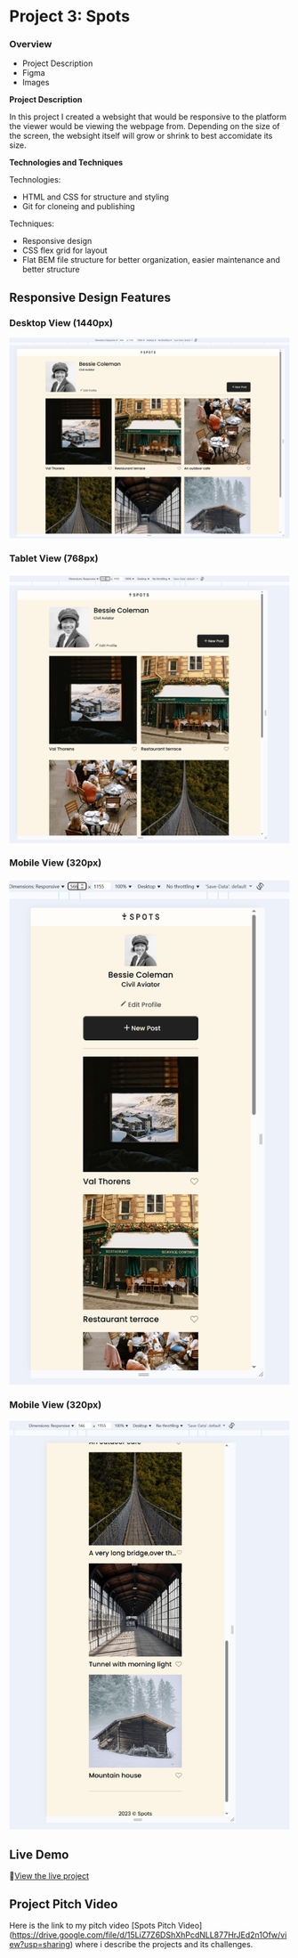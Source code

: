 # Project 3: Spots

### Overview

- Project Description
- Figma
- Images

**Project Description**

In this project I created a websight that would be responsive to the platform the viewer would be viewing the webpage from. Depending on the size of the screen, the websight itself will grow or shrink to best accomidate its size.

**Technologies and Techniques**

Technologies:

- HTML and CSS for structure and styling
- Git for cloneing and publishing

Techniques:

- Responsive design
- CSS flex grid for layout
- Flat BEM file structure for better organization, easier maintenance and better structure

## Responsive Design Features

### Desktop View (1440px)

![Desktop view of the website](<./screenshots/Screenshot%20(64)-min.jpg>)

### Tablet View (768px)

![Tablet view of the website](<./screenshots/Screenshot%20(65)-min.jpg>)

### Mobile View (320px)

![Mobile view of the website](<./screenshots/Screenshot%20(66)-min.jpg>)

### Mobile View (320px)

![Mobile view of the website with overflow view](<./screenshots/Screenshot%20(67)-min.jpg>)

## Live Demo

🔗[View the live project](https://github.com/Ultra-Coder5927/se_project_spots)

## Project Pitch Video

Here is the link to my pitch video [Spots Pitch Video] (https://drive.google.com/file/d/15LiZ7Z6DShXhPcdNLL877HrJEd2n1Ofw/view?usp=sharing) where i describe the projects and its challenges.
